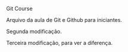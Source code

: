 Git Course

Arquivo da aula de Git e Github para iniciantes.

Segunda modificação.

Terceira modificação, para ver a diferença.
